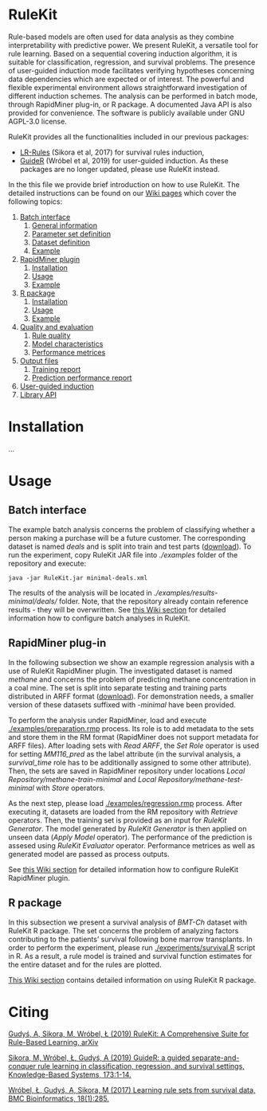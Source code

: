 # RuleKit

Rule-based models are often used for data analysis as they combine interpretability with predictive power. We present RuleKit, a versatile tool for rule learning. Based on a sequential covering induction algorithm, it is suitable for classification, regression, and survival problems. The presence of user-guided induction mode facilitates verifying hypotheses concerning data dependencies which are expected or of interest. The powerful and flexible experimental environment allows straightforward investigation of different induction schemes. The analysis can be performed in batch mode, through RapidMiner plug-in, or R package. A documented Java API is also provided for convenience. The software is publicly available under GNU AGPL-3.0 license.

RuleKit provides all the functionalities included in our previous packages:
* [LR-Rules](https://github.com/adaa-polsl/LR-Rules) (Sikora et al, 2017) for survival rules induction,
* [GuideR](https://github.com/adaa-polsl/GuideR) (Wróbel et al, 2019) for user-guided induction.
As these packages are no longer updated, please use RuleKit instead. 

In the this file we provide brief introduction on how to use RuleKit. The detailed instructions can be found on our [Wiki pages](../../wiki) which cover the following topics: 

1. [Batch interface](../../wiki/1-Batch-interface)
    1. [General information](../../wiki/1-Batch-interface#11-general-information)
    2. [Parameter set definition](../../wiki/1-Batch-interface#12-parameter-set-definition)
    3. [Dataset definition](../../wiki/1-Batch-interface#13-dataset-definition)
    4. [Example](../../wiki/1-Batch-interface#14-example)
2. [RapidMiner plugin](../../wiki/2-RapidMiner-plugin)
	1. [Installation](../../wiki/2-RapidMiner-plugin#21-installation)
	2. [Usage](../../wiki/2-RapidMiner-plugin#22-usage)
	3. [Example](../../wiki/2-RapidMiner-plugin#23-example)
3. [R package](../../wiki/3-R-package)
	1. [Installation](../../wiki/3-R-package#31-installation)
	2. [Usage](../../wiki/3-R-package#32-usage)
	3. [Example](../../wiki/3-R-package#33-example)
4. [Quality and evaluation](../../wiki/4-Quality-and-evaluation)
    1. [Rule quality](../../wiki/4-Quality-and-evaluation#41-rule-quality)
	2. [Model characteristics](../../wiki/4-Quality-and-evaluation#42-model-characteristics)
	2. [Performance metrices](../../wiki/4-Quality-and-evaluation#43-performance-metrices)
5. [Output files](../../wiki/5-Output-files)
    1. [Training report](../../wiki/5-Output-files#51-training-report)
    2. [Prediction performance report](../../wiki/5-Output-files#52-prediction-performance-report)    	
6. [User-guided induction](../../wiki/6-User-guided-induction)
7. [Library API](../../wiki/7-Library-API)


# Installation

...

# Usage

## Batch interface

The example batch analysis concerns the problem of classifying whether a person making a purchase will be a future customer. The corresponding dataset is named *deals* and is split into train and test parts ([download](data/deals)). To run the experiment, copy RuleKit JAR file into *./examples* folder of the repository and execute:
```
java -jar RuleKit.jar minimal-deals.xml
```
The results of the analysis will be located in *./examples/results-minimal/deals/* folder. Note, that the repository already contain reference results - they will be overwritten. See [this Wiki section](../../wiki/1-Batch-interface) for detailed information how to configure batch analyses in RuleKit. 


## RapidMiner plug-in

In the following subsection we show an example regression analysis with a use of RuleKit RapidMiner plugin. The investigated dataset is named *methane* and concerns the problem of predicting methane concentration in a coal mine. The set is split into separate testing and training parts distributed in ARFF format ([download](data/methane)). For demonstration needs, a smaller version of these datasets suffixed with *-minimal* have been provided. 

To perform the analysis under RapidMiner, load and execute [./examples/preparation.rmp](/examples/preparation.rmp) process. Its role is to add metadata to the sets and store them in the RM format (RapidMiner does not support metadata for ARFF files). After loading sets with *Read ARFF*, the *Set Role* operator is used for setting *MM116_pred* as the label attribute (in the survival analysis, a *survival_time* role has to be additionally assigned to some other attribute). Then, the sets are saved in RapidMiner repository under locations *Local Repository/methane-train-minimal* and *Local Repository/methane-test-minimal* with *Store* operators. 

As the next step, please load [./examples/regression.rmp](./examples/regression.rmp) process. After executing it, datasets are loaded from the RM repository with *Retrieve* operators. Then, the training set is provided as an input for *RuleKit Generator*. The model generated by *RuleKit Generator* is then applied on unseen data (*Apply Model* operator). The performance of the prediction is assesed using *RuleKit Evaluator* operator. Performance metrices as well as generated model are passed as process outputs.

See [this Wiki section](../../wiki/2-RapidMiner-plugin) for detailed information how to configure RuleKit RapidMiner plugin. 

## R package

In this subsection we present a survival analysis of *BMT-Ch* dataset with RuleKit R package. The set concerns the problem of analyzing factors contributing to the patients’ survival following bone marrow transplants. In order to perform the experiment, please run [./experiments/survival.R](./experiments/survival.R) script in R. As a result, a rule model is trained and survival function estimates for the entire dataset and for the rules are plotted.
 
[This Wiki section](../../wiki/3-R-package) contains detailed information on using RuleKit R package. 
 
# Citing

[Gudyś, A, Sikora, M, Wróbel, Ł (2019) RuleKit: A Comprehensive Suite for Rule-Based Learning, arXiv](xyz)

[Sikora, M, Wróbel, Ł, Gudyś, A (2019) GuideR: a guided separate-and-conquer rule learning in classification, regression, and survival settings, Knowledge-Based Systems, 173:1-14.](https://www.sciencedirect.com/science/article/abs/pii/S0950705119300802?dgcid=coauthor)

[Wróbel, Ł, Gudyś, A, Sikora, M (2017) Learning rule sets from survival data, BMC Bioinformatics, 18(1):285.](https://bmcbioinformatics.biomedcentral.com/articles/10.1186/s12859-017-1693-x) 

